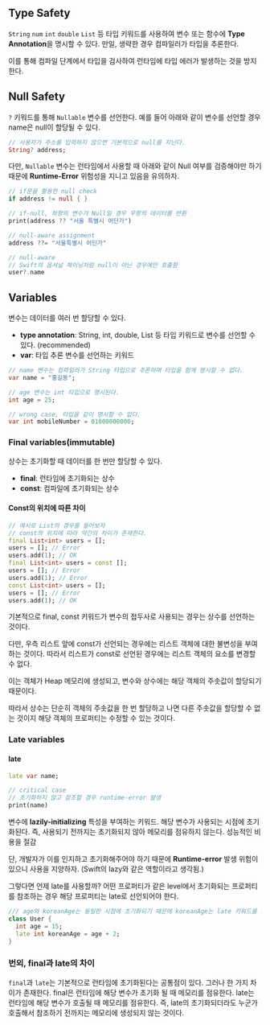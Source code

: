 ## Type Safety
`String` `num` `int` `double` `List` 등 타입 키워드를 사용하여 변수 또는 함수에 **Type Annotation**을 명시할 수 있다. 만일, 생략한 경우 컴파일러가 타입을 추론한다.

이를 통해 컴파일 단계에서 타입을 검사하여 런타임에 타입 에러가 발생하는 것을 방지한다.

## Null Safety
`?` 키워드를 통해 `Nullable` 변수를 선언한다.
예를 들어 아래와 같이 변수를 선언할 경우 name은 null이 할당될 수 있다.

```dart
// 사용자가 주소를 입력하지 않으면 기본적으로 null를 지닌다.
String? address; 
```

다만, `Nullable` 변수는 런타임에서 사용할 때 아래와 같이 Null 여부를 검증해야만 하기 때문에 **Runtime-Error** 위험성을 지니고 있음을 유의하자. 

```dart
// if문을 활용한 null check
if address != null { }

// if-null, 좌항의 변수가 Null일 경우 우항의 데이터를 반환
print(address ?? "서울 특별시 어딘가")

// null-aware assignment
address ??= "서울특별시 어딘가"

// null-aware
// Swift의 옵셔널 체이닝처럼 null이 아닌 경우에만 호출함
user?.name
```


## Variables
변수는 데이터를 여러 번 할당할 수 있다.
- **type annotation**: String, int, double, List 등 타입 키워드로 변수를 선언할 수 있다. (recommended)
- **var**: 타입 추론 변수를 선언하는 키워드

```dart
// name 변수는 컴파일러가 String 타입으로 추론하며 타입을 함께 명시할 수 없다.
var name = "홍길동";

// age 변수는 int 타입으로 명시된다.
int age = 25;

// wrong case, 타입을 같이 명시할 수 없다.
var int mobileNumber = 01000000000;
```

### Final variables(immutable)
상수는 초기화할 때 데이터를 한 번만 할당할 수 있다.
- **final**: 런타임에 초기화되는 상수
- **const**: 컴파일에 초기화되는 상수

#### Const의 위치에 따른 차이
```dart
// 예시로 List의 경우를 들어보자
// const의 위치에 따라 약간의 차이가 존재한다.
final List<int> users = [];
users = []; // Error
users.add(1); // OK
final List<int> users = const [];
users = []; // Error
users.add(1); // Error
const List<int> users = [];
users = []; // Error
users.add(1); // OK
```

기본적으로 final, const 키워드가 변수의 접두사로 사용되는 경우는 상수를 선언하는 것이다.

다만, 우측 리스트 앞에 const가 선언되는 경우에는 리스트 객체에 대한 불변성을 부여하는 것이다.
따라서 리스트가 const로 선언된 경우에는 리스트 객체의 요소를 변경할 수 없다.

이는 객체가 Heap 메모리에 생성되고, 변수와 상수에는 해당 객체의 주솟값이 할당되기 때문이다.

따라서 상수는 단순히 객체의 주솟값을 한 번 할당하고 나면 다른 주솟값을 할당할 수 없는 것이지 해당 객체의 프로퍼티는 수정할 수 있는 것이다.


### Late variables
#### late
```dart
late var name;

// critical case
// 초기화하지 않고 참조할 경우 runtime-error 발생
print(name)
```

변수에 **lazily-initializing** 특성을 부여하는 키워드. 해당 변수가 사용되는 시점에 초기화된다. 즉, 사용되기 전까지는 초기화되지 않아 메모리를 점유하지 않는다. 성능적인 비용을 절감

단, 개발자가 이를 인지하고 초기화해주어야 하기 때문에 **Runtime-error** 발생 위험이 있으니 사용을 지양하자. (Swift의 lazy와 같은 역할이라고 생각됨.)

그렇다면 언제 late를 사용할까?
어떤 프로퍼티가 같은 level에서 초기화되는 프로퍼티를 참조하는 경우 해당 프로퍼티는 late로 선언되어야 한다.

```Dart
/// age와 koreanAge는 동일한 시점에 초기화되기 때문에 koreanAge는 late 키워드를 붙여야만 age를 참조할 수 있다.
class User {
  int age = 15;
  late int koreanAge = age + 2;
}
```

### 번외, final과 late의 차이
`final`과 `late`는 기본적으로 런타임에 초기화된다는 공통점이 있다. 그러나 한 가지 차이가 존재한다.
final은 런타임에 해당 변수가 초기화 될 때 메모리를 점유한다.
late는 런타임에 해당 변수가 호출될 때 메모리를 점유한다.
즉, late의 초기화되더라도 누군가 호출해서 참조하기 전까지는 메모리에 생성되지 않는 것이다.

